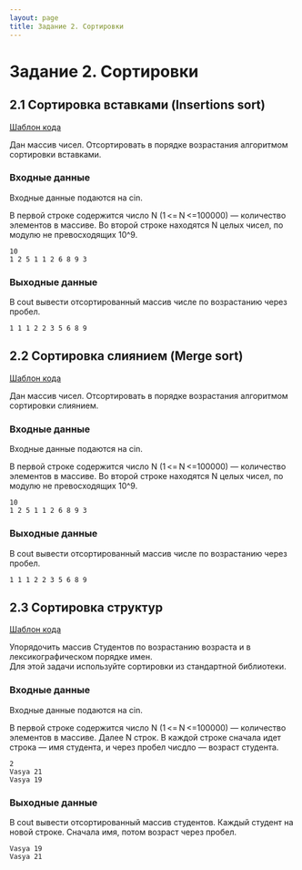 ```yaml
---
layout: page
title: Задание 2. Сортировки
---
```


# Задание 2. Сортировки

## 2.1 Сортировка вставками (Insertions sort)

[Шаблон кода](https://replit.com/@IlyaSiganov/0201insertionsort)

Дан массив чисел. Отсортировать в порядке возрастания алгоритмом сортировки вставками.

### Входные данные

Входные данные подаются на cin.

В первой строке содержится число N (1 <= N <=100000) — количество элементов в массиве.
Во второй строке находятся N целых чисел, по модулю не превосходящих 10^9.

```
10
1 2 5 1 1 2 6 8 9 3
```

### Выходные данные

В cout вывести отсортированный массив числе по возрастанию через пробел.

```
1 1 1 2 2 3 5 6 8 9
```

## 2.2 Сортировка слиянием (Merge sort)

[Шаблон кода](https://replit.com/@IlyaSiganov/0202mergesort)

Дан массив чисел. Отсортировать в порядке возрастания алгоритмом сортировки слиянием.

### Входные данные

Входные данные подаются на cin.

В первой строке содержится число N (1 <= N <=100000) — количество элементов в массиве.
Во второй строке находятся N целых чисел, по модулю не превосходящих 10^9.

```
10
1 2 5 1 1 2 6 8 9 3
```

### Выходные данные

В cout вывести отсортированный массив числе по возрастанию через пробел.

```
1 1 1 2 2 3 5 6 8 9
```

## 2.3 Сортировка структур

[Шаблон кода](https://replit.com/@IlyaSiganov/0203structssort)

Упорядочить массив Студентов по возрастанию возраста и в лексикографическом порядке имен.  
Для этой задачи используйте сортировки из стандартной библиотеки.

### Входные данные

Входные данные подаются на cin.

В первой строке содержится число N (1 <= N <=100000) — количество элементов в массиве.
Далее N строк. В каждой строке сначала идет строка — имя студента, и через пробел чисдло — возраст студента.

```
2
Vasya 21
Vasya 19
```

### Выходные данные

В cout вывести отсортированный массив студентов. Каждый студент на новой строке. Сначала имя, потом возраст через пробел.

```
Vasya 19
Vasya 21

```

